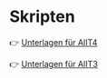 # Skripten
👉 [Unterlagen für AIIT4](./AIIT4_Skripten.md)

👉 [Unterlagen für AIIT3](./AIIT3_Skripten.md)
